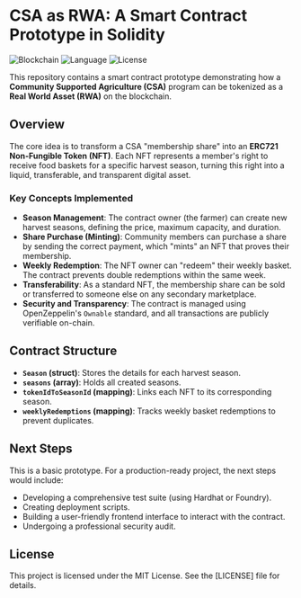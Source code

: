 # CSA as RWA: A Smart Contract Prototype in Solidity

![Blockchain](https://img.shields.io/badge/Blockchain-Ethereum-blue)
![Language](https://img.shields.io/badge/Language-Solidity-orange)
![License](https://img.shields.io/badge/License-MIT-green)

This repository contains a smart contract prototype demonstrating how a **Community Supported Agriculture (CSA)** program can be tokenized as a **Real World Asset (RWA)** on the blockchain.

## Overview

The core idea is to transform a CSA "membership share" into an **ERC721 Non-Fungible Token (NFT)**. Each NFT represents a member's right to receive food baskets for a specific harvest season, turning this right into a liquid, transferable, and transparent digital asset.

### Key Concepts Implemented

*   **Season Management**: The contract owner (the farmer) can create new harvest seasons, defining the price, maximum capacity, and duration.
*   **Share Purchase (Minting)**: Community members can purchase a share by sending the correct payment, which "mints" an NFT that proves their membership.
*   **Weekly Redemption**: The NFT owner can "redeem" their weekly basket. The contract prevents double redemptions within the same week.
*   **Transferability**: As a standard NFT, the membership share can be sold or transferred to someone else on any secondary marketplace.
*   **Security and Transparency**: The contract is managed using OpenZeppelin's `Ownable` standard, and all transactions are publicly verifiable on-chain.

## Contract Structure

*   **`Season` (struct)**: Stores the details for each harvest season.
*   **`seasons` (array)**: Holds all created seasons.
*   **`tokenIdToSeasonId` (mapping)**: Links each NFT to its corresponding season.
*   **`weeklyRedemptions` (mapping)**: Tracks weekly basket redemptions to prevent duplicates.

## Next Steps

This is a basic prototype. For a production-ready project, the next steps would include:

*   Developing a comprehensive test suite (using Hardhat or Foundry).
*   Creating deployment scripts.
*   Building a user-friendly frontend interface to interact with the contract.
*   Undergoing a professional security audit.

## License

This project is licensed under the MIT License. See the [LICENSE] file for details.